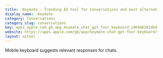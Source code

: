 ```yaml
---
title:  Keymate - Trending AI tool for Conversations and best alternatives
display_name:  Keymate
category: Conversations
category_slug: conversations
key: apps_apple_com_gb_app_keymate_chat_gpt_four_keyboard_id6446281484
website: https://apps.apple.com/gb/app/keymate-chat-gpt-four-keyboard/id6446281484
layout: aitool
---
```


Mobile keyboard suggests relevant responses for chats.
